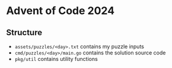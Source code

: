 # Advent of Code 2024

## Structure

- `assets/puzzles/<day>.txt` contains my puzzle inputs
- `cmd/puzzles/<day>/main.go` contains the solution source code
- `pkg/util` contains utility functions
